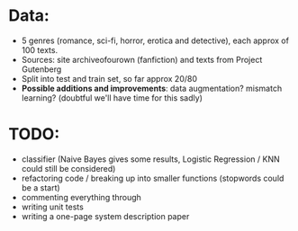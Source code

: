 # Data:
- 5 genres (romance, sci-fi, horror, erotica and detective), each approx of 100 texts. 
- Sources: site archiveofourown (fanfiction) and texts from Project Gutenberg
- Split into test and train set, so far approx 20/80
- **Possible additions and improvements**: data augmentation? mismatch learning? (doubtful we'll have time for this sadly)

# TODO:
- classifier (Naive Bayes gives some results, Logistic Regression / KNN could still be considered)
- refactoring code / breaking up into smaller functions (stopwords could be a start)
- commenting everything through
- writing unit tests
- writing a one-page system description paper
